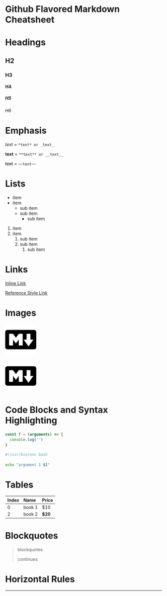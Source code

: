 # Github Flavored Markdown Cheatsheet

# Headings

## H2

### H3

#### H4

##### H5

###### H6

# Emphasis

_text_ = `*text* or _text_`

**text** = `**text** or __text__`

~~text~~ = `~~text~~`

# Lists

- item
- item
  - sub item
  - sub item
    - sub item

1. item
2. item
   1. sub item
   2. sub item
      1. sub item

# Links

[Inline Link](https://github.com/aliemir)

[Reference Style Link][1]

[1]: https://github.com/aliemir

# Images

![alt text](./logo.png)

![alt text][2]

[2]: ./logo.png

# Code Blocks and Syntax Highlighting

```js
const f = (arguments) => {
  console.log('')
}
```

```sh
#!/usr/bin/env bash

echo "argument 1 $1"
```

# Tables

| Index | Name   | Price    |
| ----- | :----- | :------- |
| 0     | book 1 | \$10     |
| 2     | book 2 | **\$20** |

# Blockquotes

> blockquotes
>
> continues

# Horizontal Rules

---
